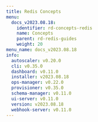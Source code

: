 ```yaml
---
title: Redis Concepts
menu:
  docs_v2023.08.18:
    identifier: rd-concepts-redis
    name: Concepts
    parent: rd-redis-guides
    weight: 20
menu_name: docs_v2023.08.18
info:
  autoscaler: v0.20.0
  cli: v0.35.0
  dashboard: v0.11.0
  installer: v2023.08.18
  ops-manager: v0.22.0
  provisioner: v0.35.0
  schema-manager: v0.11.0
  ui-server: v0.11.0
  version: v2023.08.18
  webhook-server: v0.11.0
---
```


